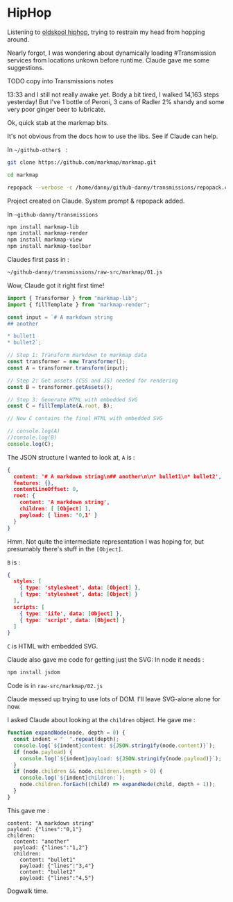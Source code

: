 # HipHop

Listening to [oldskool hiphop](https://www.youtube.com/watch?v=MYv_HaIrgdg), trying to restrain my head from hopping around.

Nearly forgot, I was wondering about dynamically loading #Transmission services from locations unkown before runtime. Claude gave me some suggestions.

TODO copy into Transmissions notes

13:33 and I still not really awake yet. Body a bit tired, I walked 14,163 steps yesterday! But I've 1 bottle of Peroni, 3 cans of Radler 2% shandy and some very poor ginger beer to lubricate.

Ok, quick stab at the markmap bits.

It's not obvious from the docs how to use the libs. See if Claude can help.

In `~/github-other$ ` :

```bash
git clone https://github.com/markmap/markmap.git

cd markmap

repopack --verbose -c /home/danny/github-danny/transmissions/repopack.config.json
```

Project created on Claude. System prompt & repopack added.

In `~github-danny/transmissions`

```bash
npm install markmap-lib
npm install markmap-render
npm install markmap-view
npm install markmap-toolbar
```

Claudes first pass in :

```bash
~/github-danny/transmissions/raw-src/markmap/01.js
```

Wow, Claude got it right first time!

```javascript
import { Transformer } from "markmap-lib";
import { fillTemplate } from "markmap-render";

const input = `# A markdown string
## another

* bullet1
* bullet2`;

// Step 1: Transform markdown to markmap data
const transformer = new Transformer();
const A = transformer.transform(input);

// Step 2: Get assets (CSS and JS) needed for rendering
const B = transformer.getAssets();

// Step 3: Generate HTML with embedded SVG
const C = fillTemplate(A.root, B);

// Now C contains the final HTML with embedded SVG

// console.log(A)
//console.log(B)
console.log(C);
```

The JSON structure I wanted to look at, `A` is :

```json
{
  content: '# A markdown string\n## another\n\n* bullet1\n* bullet2',
  features: {},
  contentLineOffset: 0,
  root: {
    content: 'A markdown string',
    children: [ [Object] ],
    payload: { lines: '0,1' }
  }
}
```

Hmm. Not quite the intermediate representation I was hoping for, but presumably there's stuff in the `[Object]`.

`B` is :

```json
{
  styles: [
    { type: 'stylesheet', data: [Object] },
    { type: 'stylesheet', data: [Object] }
  ],
  scripts: [
    { type: 'iife', data: [Object] },
    { type: 'script', data: [Object] }
  ]
}
```

`C` is HTML with embedded SVG.

Claude also gave me code for getting just the SVG: In node it needs :

```bash
npm install jsdom
```

Code is in `raw-src/markmap/02.js`

Claude messed up trying to use lots of DOM. I'll leave SVG-alone alone for now.

I asked Claude about looking at the `children` object. He gave me :

```javascript
function expandNode(node, depth = 0) {
  const indent = "  ".repeat(depth);
  console.log(`${indent}content: ${JSON.stringify(node.content)}`);
  if (node.payload) {
    console.log(`${indent}payload: ${JSON.stringify(node.payload)}`);
  }
  if (node.children && node.children.length > 0) {
    console.log(`${indent}children:`);
    node.children.forEach((child) => expandNode(child, depth + 1));
  }
}
```

This gave me :

```
content: "A markdown string"
payload: {"lines":"0,1"}
children:
  content: "another"
  payload: {"lines":"1,2"}
  children:
    content: "bullet1"
    payload: {"lines":"3,4"}
    content: "bullet2"
    payload: {"lines":"4,5"}
```

Dogwalk time.
